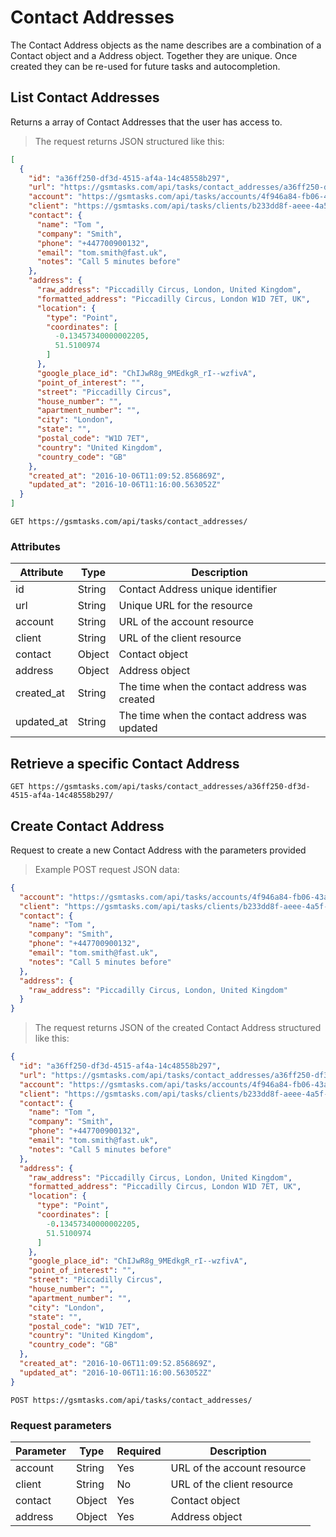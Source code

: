 # Contact Addresses

The Contact Address objects as the name describes are a combination of a Contact object and a Address object. Together they are unique. Once created they can be re-used for future tasks and autocompletion.


## List Contact Addresses

Returns a array of Contact Addresses that the user has access to.

> The request returns JSON structured like this:

```json
[
  {
    "id": "a36ff250-df3d-4515-af4a-14c48558b297",
    "url": "https://gsmtasks.com/api/tasks/contact_addresses/a36ff250-df3d-4515-af4a-14c48558b297/",
    "account": "https://gsmtasks.com/api/tasks/accounts/4f946a84-fb06-43ac-b98d-d2b38bbe307a/",
    "client": "https://gsmtasks.com/api/tasks/clients/b233dd8f-aeee-4a5f-8c0e-a95657186cf9/",
    "contact": {
      "name": "Tom ",
      "company": "Smith",
      "phone": "+447700900132",
      "email": "tom.smith@fast.uk",
      "notes": "Call 5 minutes before"
    },
    "address": {
      "raw_address": "Piccadilly Circus, London, United Kingdom",
      "formatted_address": "Piccadilly Circus, London W1D 7ET, UK",
      "location": {
        "type": "Point",
        "coordinates": [
          -0.13457340000002205,
          51.5100974
        ]
      },
      "google_place_id": "ChIJwR8g_9MEdkgR_rI--wzfivA",
      "point_of_interest": "",
      "street": "Piccadilly Circus",
      "house_number": "",
      "apartment_number": "",
      "city": "London",
      "state": "",
      "postal_code": "W1D 7ET",
      "country": "United Kingdom",
      "country_code": "GB"
    },
    "created_at": "2016-10-06T11:09:52.856869Z",
    "updated_at": "2016-10-06T11:16:00.563052Z"
  }
]
```

`GET https://gsmtasks.com/api/tasks/contact_addresses/`

### Attributes

Attribute     | Type   | Description
------------  | ------ | -----------
id            | String | Contact Address unique identifier
url           | String | Unique URL for the resource
account       | String | URL of the account resource
client        | String | URL of the client resource
contact       | Object | Contact object
address       | Object | Address object
created_at   | String | The time when the contact address was created
updated_at    | String | The time when the contact address was updated

## Retrieve a specific Contact Address

`GET https://gsmtasks.com/api/tasks/contact_addresses/a36ff250-df3d-4515-af4a-14c48558b297/`

## Create Contact Address

Request to create a new Contact Address with the parameters provided

> Example POST request JSON data:

```json
{
  "account": "https://gsmtasks.com/api/tasks/accounts/4f946a84-fb06-43ac-b98d-d2b38bbe307a/",
  "client": "https://gsmtasks.com/api/tasks/clients/b233dd8f-aeee-4a5f-8c0e-a95657186cf9/",
  "contact": {
    "name": "Tom ",
    "company": "Smith",
    "phone": "+447700900132",
    "email": "tom.smith@fast.uk",
    "notes": "Call 5 minutes before"
  },
  "address": {
    "raw_address": "Piccadilly Circus, London, United Kingdom"
  }
}
```

> The request returns JSON of the created Contact Address structured like this:

```json
{
  "id": "a36ff250-df3d-4515-af4a-14c48558b297",
  "url": "https://gsmtasks.com/api/tasks/contact_addresses/a36ff250-df3d-4515-af4a-14c48558b297/",
  "account": "https://gsmtasks.com/api/tasks/accounts/4f946a84-fb06-43ac-b98d-d2b38bbe307a/",
  "client": "https://gsmtasks.com/api/tasks/clients/b233dd8f-aeee-4a5f-8c0e-a95657186cf9/",
  "contact": {
    "name": "Tom ",
    "company": "Smith",
    "phone": "+447700900132",
    "email": "tom.smith@fast.uk",
    "notes": "Call 5 minutes before"
  },
  "address": {
    "raw_address": "Piccadilly Circus, London, United Kingdom",
    "formatted_address": "Piccadilly Circus, London W1D 7ET, UK",
    "location": {
      "type": "Point",
      "coordinates": [
        -0.13457340000002205,
        51.5100974
      ]
    },
    "google_place_id": "ChIJwR8g_9MEdkgR_rI--wzfivA",
    "point_of_interest": "",
    "street": "Piccadilly Circus",
    "house_number": "",
    "apartment_number": "",
    "city": "London",
    "state": "",
    "postal_code": "W1D 7ET",
    "country": "United Kingdom",
    "country_code": "GB"
  },
  "created_at": "2016-10-06T11:09:52.856869Z",
  "updated_at": "2016-10-06T11:16:00.563052Z"
}
```

`POST https://gsmtasks.com/api/tasks/contact_addresses/`

### Request parameters

Parameter     | Type   | Required | Description
------------  | ------ | -------  | -----------
account       | String | Yes      | URL of the account resource
client        | String | No       | URL of the client resource
contact       | Object | Yes      | Contact object
address       | Object | Yes      | Address object
